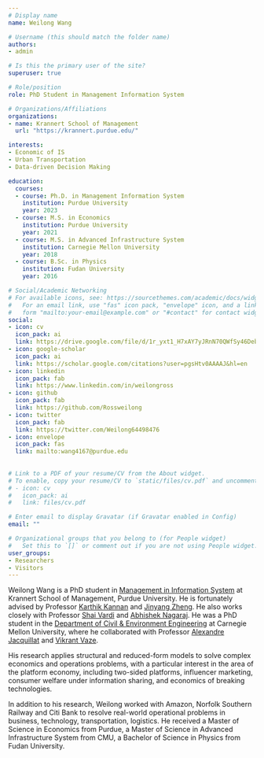 ```yaml
---
# Display name
name: Weilong Wang

# Username (this should match the folder name)
authors:
- admin

# Is this the primary user of the site?
superuser: true

# Role/position
role: PhD Student in Management Information System

# Organizations/Affiliations
organizations:
- name: Krannert School of Management
  url: "https://krannert.purdue.edu/"

interests:
- Economic of IS
- Urban Transportation
- Data-driven Decision Making

education:
  courses:
  - course: Ph.D. in Management Information System
    institution: Purdue University
    year: 2023
  - course: M.S. in Economics
    institution: Purdue University
    year: 2021
  - course: M.S. in Advanced Infrastructure System
    institution: Carnegie Mellon University
    year: 2018
  - course: B.Sc. in Physics
    institution: Fudan University
    year: 2016

# Social/Academic Networking
# For available icons, see: https://sourcethemes.com/academic/docs/widgets/#icons
#   For an email link, use "fas" icon pack, "envelope" icon, and a link in the
#   form "mailto:your-email@example.com" or "#contact" for contact widget.
social:
- icon: cv
  icon_pack: ai
  link: https://drive.google.com/file/d/1r_yxt1_H7xAY7yJRnN70QWfSy46DebU6/view?usp=sharing
- icon: google-scholar
  icon_pack: ai
  link: https://scholar.google.com/citations?user=pgsHtv0AAAAJ&hl=en
- icon: linkedin
  icon_pack: fab
  link: https://www.linkedin.com/in/weilongross
- icon: github
  icon_pack: fab
  link: https://github.com/Rossweilong
- icon: twitter
  icon_pack: fab
  link: https://twitter.com/Weilong64498476
- icon: envelope
  icon_pack: fas
  link: mailto:wang4167@purdue.edu
 
  
# Link to a PDF of your resume/CV from the About widget.
# To enable, copy your resume/CV to `static/files/cv.pdf` and uncomment the lines below.  
# - icon: cv
#   icon_pack: ai
#   link: files/cv.pdf

# Enter email to display Gravatar (if Gravatar enabled in Config)
email: ""

# Organizational groups that you belong to (for People widget)
#   Set this to `[]` or comment out if you are not using People widget.  
user_groups:
- Researchers
- Visitors
---
```


Weilong Wang is a PhD student in [Management in Information System](https://krannert.purdue.edu/academics/MIS/) at Krannert School of Management, Purdue University. He is fortunately advised by Professor [Karthik Kannan](https://www.krannert.purdue.edu/faculty/kkarthik/) and [Jinyang Zheng](https://www.krannert.purdue.edu/faculty/zheng221/). He also works closely with Professor [Shai Vardi](https://www.krannert.purdue.edu/directory/bio.php?username=svardi) and [Abhishek Nagaraj](https://haas.berkeley.edu/faculty/nagaraj-abhishek/). He was a PhD student in the [Department of Civil & Environment Engineering](https://www.cmu.edu/cee/) at Carnegie Mellon University, where he collaborated with Professor [Alexandre Jacquillat](https://mitsloan.mit.edu/faculty/directory/alexandre-jacquillat) and [Vikrant Vaze](https://engineering.dartmouth.edu/community/faculty/vikrant-vaze).

His research applies structural and reduced-form models to solve complex economics and operations problems, with a particular interest in the area of the platform economy, including two-sided platforms, influencer marketing, consumer welfare under information sharing, and economics of breaking technologies.

In addition to his research, Weilong worked with Amazon, Norfolk Southern Railway and Citi Bank to resolve real-world operational problems in business, technology, transportation, logistics. He received a Master of Science in Economics from Purdue, a Master of Science in Advanced Infrastructure System from CMU, a Bachelor of Science in Physics from Fudan University.
